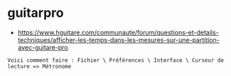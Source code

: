 # guitarpro

* https://www.hguitare.com/communaute/forum/questions-et-details-techniques/afficher-les-temps-dans-les-mesures-sur-une-partition-avec-guitare-pro
```
Voici comment faire : Fichier \ Préférences \ Interface \ Curseur de lecture => Métronome

```
